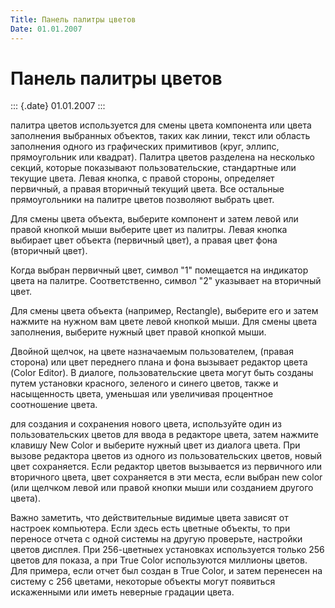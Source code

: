 ```yaml
---
Title: Панель палитры цветов
Date: 01.01.2007
---
```



Панель палитры цветов
=====================

::: {.date}
01.01.2007
:::

палитра цветов используется для смены цвета компонента или цвета
заполнения выбранных объектов, таких как линии, текст или область
заполнения одного из графических примитивов (круг, эллипс, прямоугольник
или квадрат). Палитра цветов разделена на несколько секций, которые
показывают пользовательские, стандартные или текущие цвета. Левая
кнопка, с правой стороны, определяет первичный, а правая вторичный
текущий цвета. Все остальные прямоугольники на палитре цветов позволяют
выбрать цвет.

Для смены цвета объекта, выберите компонент и затем левой или правой 
кнопкой мыши выберите цвет из палитры. Левая кнопка выбирает цвет
объекта (первичный цвет), а правая цвет фона (вторичный цвет).

Когда выбран первичный цвет, символ \"1\" помещается на индикатор цвета
на палитре. Соответственно, символ \"2\" указывает на вторичный цвет.

Для смены цвета объекта (например, Rectangle), выберите его и затем
нажмите на нужном вам цвете левой кнопкой мыши. Для смены цвета
заполнения, выберите нужный цвет правой кнопкой мыши.

Двойной щелчок, на цвете назначаемым пользователем, (правая сторона) или
цвет переднего плана и фона вызывает редактор цвета (Color Editor). В
диалоге, пользовательские цвета могут быть созданы путем установки
красного, зеленого и синего цветов, также и насыщенность цвета, уменьшая
или увеличивая процентное соотношение цвета.

для создания и сохранения нового цвета, используйте один из
пользовательских цветов для ввода в редакторе цвета, затем нажмите
клавишу New Color и выберите нужный цвет из диалога цвета. При вызове
редактора цветов из одного из пользовательских цветов, новый цвет
сохраняется. Если редактор цветов вызывается из первичного или
вторичного цвета, цвет сохраняется в эти места, если выбран new color
(или щелчком левой или правой кнопки мыши или созданием другого цвета).

Важно заметить, что действительные видимые цвета зависят от настроек
компьютера. Если здесь есть цветные объекты, то при переносе отчета с
одной системы на другую проверьте, настройки цветов дисплея. При
256-цветныех установках используется только 256 цветов для показа, а при
True Color используются миллионы цветов. Для примера, если отчет был
создан в True Color, и затем перенесен на систему с 256 цветами,
некоторые объекты могут появиться искаженными или иметь неверные
градации цвета.
